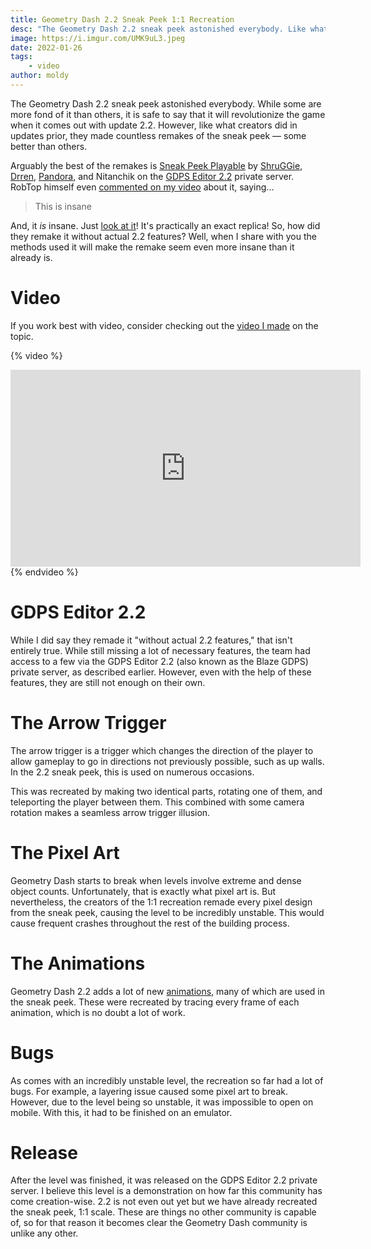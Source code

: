 ```yaml
---
title: Geometry Dash 2.2 Sneak Peek 1:1 Recreation
desc: "The Geometry Dash 2.2 sneak peek astonished everybody. Like what creators did in updates prior, this sneak peek has been remade at 1:1 scale."
image: https://i.imgur.com/UMK9uL3.jpeg
date: 2022-01-26
tags:
    - video
author: moldy
---
```


The Geometry Dash 2.2 sneak peek astonished everybody. While some are more fond of it than others, it is safe to say that it will revolutionize the game when it comes out with update 2.2. However, like what creators did in updates prior, they made countless remakes of the sneak peek — some better than others.

Arguably the best of the remakes is [Sneak Peek Playable](https://gdpseditor.gdbrowser.com/116051) by [ShruGGie](https://gdpseditor.gdbrowser.com/u/ShruGGie), [Drren](https://gdpseditor.gdbrowser.com/u/drren), [Pandora](https://gdpseditor.gdbrowser.com/u/pandora), and Nitanchik on the [GDPS Editor 2.2](https://gdpseditor.gdbrowser.com/) private server. RobTop himself even [commented on my video](https://youtu.be/97-3-NAA_ZM) about it, saying...

> This is insane

And, it *is* insane. Just [look at it]()! It's practically an exact replica! So, how did they remake it without actual 2.2 features? Well, when I share with you the methods used it will make the remake seem even more insane than it already is.

# Video

If you work best with video, consider checking out the [video I made]() on the topic.

{% video %}
<iframe width="560" height="315" src="https://www.youtube.com/embed/97-3-NAA_ZM" title="YouTube video player" frameborder="0" allow="accelerometer; autoplay; clipboard-write; encrypted-media; gyroscope; picture-in-picture" allowfullscreen></iframe>
{% endvideo %}

# GDPS Editor 2.2

While I did say they remade it "without actual 2.2 features," that isn't entirely true. While still missing a lot of necessary features, the team had access to a few via the GDPS Editor 2.2 (also known as the Blaze GDPS) private server, as described earlier. However, even with the help of these features, they are still not enough on their own.

# The Arrow Trigger

The arrow trigger is a trigger which changes the direction of the player to allow gameplay to go in directions not previously possible, such as up walls. In the 2.2 sneak peek, this is used on numerous occasions.

This was recreated by making two identical parts, rotating one of them, and teleporting the player between them. This combined with some camera rotation makes a seamless arrow trigger illusion.

# The Pixel Art

Geometry Dash starts to break when levels involve extreme and dense object counts. Unfortunately, that is exactly what pixel art is. But nevertheless, the creators of the 1:1 recreation remade every pixel design from the sneak peek, causing the level to be incredibly unstable. This would cause frequent crashes throughout the rest of the building process.

# The Animations

Geometry Dash 2.2 adds a lot of new [animations](https://www.twitch.tv/robtopgames/clip/PolitePiercingElephantUncleNox), many of which are used in the sneak peek. These were recreated by tracing every frame of each animation, which is no doubt a lot of work.

# Bugs

As comes with an incredibly unstable level, the recreation so far had a lot of bugs. For example, a layering issue caused some pixel art to break. However, due to the level being so unstable, it was impossible to open on mobile. With this, it had to be finished on an emulator.

# Release

After the level was finished, it was released on the GDPS Editor 2.2 private server. I believe this level is a demonstration on how far this community has come creation-wise. 2.2 is not even out yet but we have already recreated the sneak peek, 1:1 scale. These are things no other community is capable of, so for that reason it becomes clear the Geometry Dash community is unlike any other.